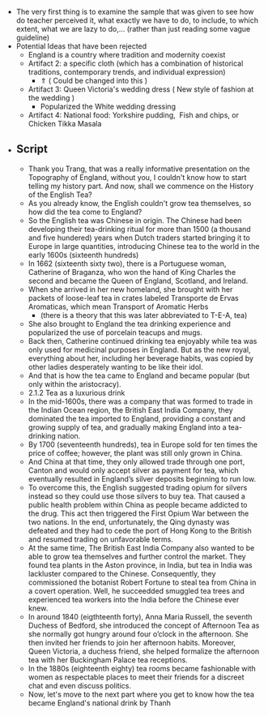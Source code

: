 - The very first thing is to examine the sample that was given to see how do teacher perceived it, what exactly we have to do, to include, to which extent, what we are lazy to do,... (rather than just reading some vague guideline)
- Potential Ideas that have been rejected
	- England is a country where tradition and modernity coexist
	- Artifact 2: a specific cloth (which has a combination of historical traditions, contemporary trends, and individual expression)
		- ⇑ ( Could be changed into this )
	- Artifact 3: Queen Victoria's wedding dress ( New style of fashion at the wedding )
		- Popularized the White wedding dressing
	- Artifact 4: National food: Yorkshire pudding,  Fish and chips, or Chicken Tikka Masala
- ## Script
	- Thank you Trang, that was a really informative presentation on the Topography of England, without you, I couldn't know how to start telling my history part. And now, shall we commence on the History of the English Tea?
	- As you already know, the English couldn't grow tea themselves, so how did the tea come to England?
	- So the English tea was Chinese in origin. The Chinese had been developing their tea-drinking ritual for more than 1500 (a thousand and five hundered) years when Dutch traders started bringing it to Europe in large quantities, introducing Chinese tea to the world in the early 1600s (sixteenth hundreds)
	- In 1662 (sixteenth sixty two), there is a Portuguese woman, Catherine of Braganza, who won the hand of King Charles the second and became the Queen of England, Scotland, and Ireland.
	- When she arrived in her new homeland, she brought with her packets of loose-leaf tea in crates labeled Transporte de Ervas Aromaticas, which mean Transport of Aromatic Herbs
		- (there is a theory that this was later abbreviated to T-E-A, tea)
	- She also brought to England the tea drinking experience and popularized the use of porcelain teacups and mugs.
	- Back then, Catherine continued drinking tea enjoyably while tea was only used for medicinal purposes in England. But as the new royal, everything about her, including her beverage habits, was copied by other ladies desperately wanting to be like their idol.
	- And that is how the tea came to England and became popular (but only within the aristocracy).
	- 2.1.2 Tea as a luxurious drink
	- In the mid-1600s, there was a company that was formed to trade in the Indian Ocean region, the British East India Company, they dominated the tea imported to England, providing a constant and growing supply of tea, and gradually making England into a tea-drinking nation.
	- By 1700 (seventeenth hundreds), tea in Europe sold for ten times the price of coffee; however, the plant was still only grown in China.
	- And China at that time, they only allowed trade through one port, Canton and would only accept silver as payment for tea, which eventually resulted in England’s silver deposits beginning to run low.
	- To overcome this, the English suggested trading opium for silvers instead so they could use those silvers to buy tea. That caused a public health problem within China as people became addicted to the drug. This act then triggered the First Opium War between the two nations. In the end, unfortunately, the Qing dynasty was defeated and they had to cede the port of Hong Kong to the British and resumed trading on unfavorable terms.
	- At the same time, The British East India Company also wanted to be able to grow tea themselves and further control the market. They found tea plants in the Aston province, in India, but tea in India was lackluster compared to the Chinese. Consequently, they commissioned the botanist Robert Fortune to steal tea from China in a covert operation. Well, he succeedded smuggled tea trees and experienced tea workers into the India before the Chinese ever knew.
	- In around 1840 (eigthteenth forty), Anna Maria Russell, the seventh Duchess of Bedford, she introduced the concept of Afternoon Tea as she normally got hungry around four o’clock in the afternoon. She then invited her friends to join her afternoon habits. Moreover, Queen Victoria, a duchess friend, she helped formalize the afternoon tea with her Buckingham Palace tea receptions.
	- In the 1880s (eighteenth eighty) tea rooms became fashionable with women as respectable places to meet their friends for a discreet chat and even discuss politics.
	- Now, let's move to the next part where you get to know how the tea became England's national drink by Thanh